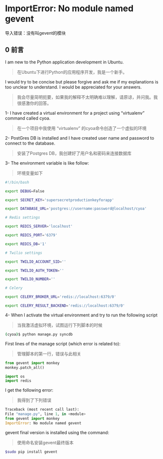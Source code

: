 # ImportError: No module named gevent

导入错误：没有叫gevent的模块

## 0 前言

I am new to the Python application development in Ubuntu.

> 在Ubuntu下进行Python的应用程序开发，我是一个新手。

I would try to be concise but please forgive and ask me if my explanations is too unclear to understand. I would be appreciated for your answers.

> 我会尽量简明扼要，如果我的解释不太明确难以理解，请原谅，并问我。我很感激你的回答。

1- I have created a virtual environment for a project using “virtualenv” command called cyoa.

>在一个项目中我使用 “virtualenv”  的cyoa命令创造了一个虚拟的环境

2- PostGres DB is installed and I have created user name and password to connect to the database.

>安装了Postgres DB，我创建好了用户名和密码来连接数据库

3- The environment variable is like follow:

> 环境变量如下

```bash
#!/bin/bash

export DEBUG=False

export SECRET_KEY='supersecretproductionkeyforapp'

export DATABASE_URL='postgres://username:password@localhost/cyoa'

# Redis settings

export REDIS_SERVER='localhost'

export REDIS_PORT='6379'

export REDIS_DB='1'

# Twilio settings

export TWILIO_ACCOUNT_SID=''

export TWILIO_AUTH_TOKEN=''

export TWILIO_NUMBER=''

# Celery

export CELERY_BROKER_URL='redis://localhost:6379/0'

export CELERY_RESULT_BACKEND='redis://localhost:6379/0'
```

4- When I activate the virtual environment and try to run the following script

> 当我激活虚拟环境，试图运行下列脚本的时候

```bash
(cyoa)$ python manage.py syncdb
```

First lines of the manage script (which error is related to):

> 管理脚本的第一行，错误与此相关

```python
from gevent import monkey
monkey.patch_all()

import os
import redis
```

I get the following error:

> 我得到了下列错误

```Python
Traceback (most recent call last):
File "manage.py", line 1, in <module>
from gevent import monkey
ImportError: No module named gevent
```

gevent final version is installed using the command:

> 使用命名安装gevent最终版本

```bash
$sudo pip install gevent
```

